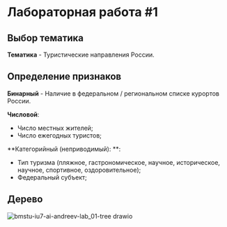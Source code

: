 # Лабораторная работа #1

## Выбор тематика
**Тематика** - Туристические направления России.

## Определение признаков
**Бинарный** - Наличие в федеральном / региональном списке курортов России.

**Числовой**:
- Число местных жителей;
- Число ежегодных туристов;

**Категорийный (неприводимый): **:
- Тип туризма (пляжное, гастрономическое, научное, историческое, научное, спортивное, оздоровительное);
- Федеральный субъект;

## Дерево

![bmstu-iu7-ai-andreev-lab_01-tree drawio](https://github.com/AndreevAA/bmstu-iu7-ai/assets/58621780/215606bd-8494-4add-b050-d14469b620df)

